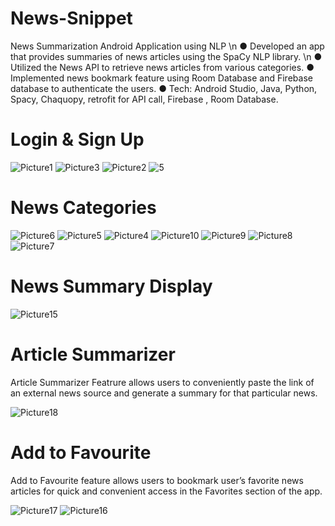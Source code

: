 # News-Snippet
News Summarization Android Application using NLP \n
●	Developed an app that provides summaries of news articles using the SpaCy NLP library. \n
●	Utilized the News API to retrieve news articles from various categories.
●	Implemented news bookmark feature using Room Database and Firebase database to authenticate the users.
●	Tech: Android Studio, Java, Python, Spacy, Chaquopy, retrofit for API call, Firebase , Room Database.

# Login & Sign Up

![Picture1](https://github.com/Parthib17/News-Snippet/assets/89259328/41c96188-04fc-4c69-83ae-228409ffd2ca)
![Picture3](https://github.com/Parthib17/News-Snippet/assets/89259328/fd4eb051-bea9-4dc4-a373-23c054ee11d1)
![Picture2](https://github.com/Parthib17/News-Snippet/assets/89259328/8f28b9de-585a-4952-ab96-3d1fcca60227)
![5](https://github.com/Parthib17/News-Snippet/assets/89259328/4121d96b-832c-4646-80c5-2062c927ee98)

# News Categories

![Picture6](https://github.com/Parthib17/News-Snippet/assets/89259328/2169f0e1-da40-417b-8411-3032045d4c5c)
![Picture5](https://github.com/Parthib17/News-Snippet/assets/89259328/4b69fb17-be5e-4557-a505-63c40b485c4a)
![Picture4](https://github.com/Parthib17/News-Snippet/assets/89259328/37bbeec5-2b5b-47af-97ee-83b61668c61d)
![Picture10](https://github.com/Parthib17/News-Snippet/assets/89259328/515f20ef-f2b2-4316-ac1c-8433024ecb8e)
![Picture9](https://github.com/Parthib17/News-Snippet/assets/89259328/c5827629-f4b3-4fc4-a746-872b4ea0860a)
![Picture8](https://github.com/Parthib17/News-Snippet/assets/89259328/3fbb3179-952e-4baf-9cd1-742f05f666d1)
![Picture7](https://github.com/Parthib17/News-Snippet/assets/89259328/557299db-5271-47ae-b55b-9517dda378cb)

# News Summary Display
![Picture15](https://github.com/Parthib17/News-Snippet/assets/89259328/5fc7de07-aee7-4c73-bb9e-8de5cbf5ff8d)

# Article Summarizer 
Article Summarizer Featrure allows users to conveniently paste the link of an external news source and generate a summary for that particular news.

![Picture18](https://github.com/Parthib17/News-Snippet/assets/89259328/745a830d-8451-4a60-8985-cfe5964eed01)

# Add to Favourite
Add to Favourite feature allows users to bookmark user’s favorite news articles for quick and convenient access in the Favorites section of the app.

![Picture17](https://github.com/Parthib17/News-Snippet/assets/89259328/7d7dac07-2cba-4691-9fb8-85a9a8348201)
![Picture16](https://github.com/Parthib17/News-Snippet/assets/89259328/3e2a19fc-7371-4241-8d55-901a9dde0eba)

